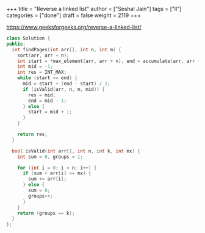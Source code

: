 +++
title = "Reverse a linked list"
author = ["Seshal Jain"]
tags = ["ll"]
categories = ["done"]
draft = false
weight = 2119
+++

<https://www.geeksforgeeks.org/reverse-a-linked-list/>

```cpp
class Solution {
public:
  int findPages(int arr[], int n, int m) {
    sort(arr, arr + n);
    int start = *max_element(arr, arr + n), end = accumulate(arr, arr + n, 0);
    int mid = -1;
    int res = INT_MAX;
    while (start <= end) {
      mid = start + (end - start) / 2;
      if (isValid(arr, n, m, mid)) {
        res = mid;
        end = mid - 1;
      } else {
        start = mid + 1;
      }
    }

    return res;
  }

  bool isValid(int arr[], int n, int k, int mx) {
    int sum = 0, groups = 1;

    for (int i = 0; i < n; i++) {
      if (sum + arr[i] <= mx) {
        sum += arr[i];
      } else {
        sum = 0;
        groups++;
      }
    }
    return (groups == k);
  }
};
```
